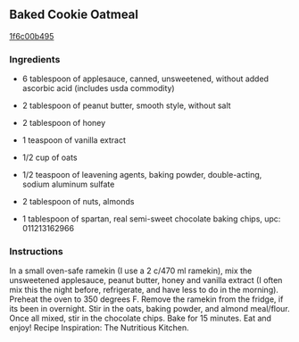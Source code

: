## Baked Cookie Oatmeal

[1f6c00b495](http://tastykitchen.com/recipes/breakfastbrunch/baked-cookie-oatmeal/)

### Ingredients

 - 6 tablespoon of applesauce, canned, unsweetened, without added ascorbic acid (includes usda commodity)

 - 2 tablespoon of peanut butter, smooth style, without salt

 - 2 tablespoon of honey

 - 1 teaspoon of vanilla extract

 - 1/2 cup of oats

 - 1/2 teaspoon of leavening agents, baking powder, double-acting, sodium aluminum sulfate

 - 2 tablespoon of nuts, almonds

 - 1 tablespoon of spartan, real semi-sweet chocolate baking chips, upc: 011213162966

### Instructions

In a small oven-safe ramekin (I use a 2 c/470 ml ramekin), mix the unsweetened applesauce, peanut butter, honey and vanilla extract (I often mix this the night before, refrigerate, and have less to do in the morning). Preheat the oven to 350 degrees F. Remove the ramekin from the fridge, if its been in overnight. Stir in the oats, baking powder, and almond meal/flour. Once all mixed, stir in the chocolate chips. Bake for 15 minutes. Eat and enjoy! Recipe Inspiration: The Nutritious Kitchen.
